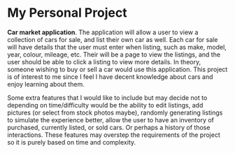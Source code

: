 # My Personal Project

**Car market application**. The application will allow a user to view a collection of cars for sale,
and list their own car as well. Each car for sale will have details that the user must enter when
listing, such as make, model, year, colour, mileage, etc. Their will be a page to view the listings,
and the user should be able to click a listing to view more details. In theory, someone wishing to 
buy or sell a car would use this application. This project is of interest to me since I feel I have 
decent knowledge about cars and enjoy learning about them.

Some extra features that I would like to include but may decide not to depending on time/difficulty
would be the ability to edit listings, add pictures (or select from stock photos maybe), 
randomly generating listings to simulate the experience better, allow the user to have an inventory 
of purchased, currently listed, or sold cars. Or perhaps a history of those interactions. These 
features may overstep the requirements of the project so it is purely based on time and complexity.